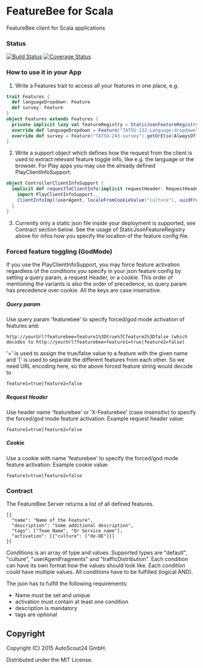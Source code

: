 # FeatureBee for Scala
FeatureBee client for Scala applications

### Status
[![Build Status](https://travis-ci.org/AutoScout24/featurebee-scala.svg)](https://travis-ci.org/AutoScout24/featurebee-scala)
[![Coverage Status](https://coveralls.io/repos/AutoScout24/featurebee-scala/badge.svg)](https://coveralls.io/r/AutoScout24/featurebee-scala)

### How to use it in your App
1. Write a Features trait to access all your features in one place, e.g.
```scala
trait Features {
  def languageDropdown: Feature
  def survey: Feature
}
object Features extends Features {
  private implicit lazy val featureRegistry = StaticJsonFeatureRegistry("featureBee.json")
  override def languageDropdown = Feature("TATSU-232-Language-dropdown").getOrElse(AlwaysOffFeature)
  override def survey = Feature("TATSU-243-survey").getOrElse(AlwaysOffFeature)
}
```

2. Write a support object which defines how the request from the client is used to extract relevant feature toggle info, 
like e.g. the language or the browser. For Play apps you may use the already defined PlayClientInfoSupport:
```scala
object ControllerClientInfoSupport {
  implicit def requestToClientInfo(implicit requestHeader: RequestHeader): ClientInfo = {
    import PlayClientInfoSupport._
    ClientInfoImpl(userAgent, localeFromCookieValue("culture"), uuidFromCookieValue("as24Visitor"), forcedFeatureToggle)
  }
}  
```

3. Currently only a static json file inside your deployment is supported, see Contract section below. See the usage of StaticJsonFeatureRegistry above for infos how you specify the location of the feature config file.

### Forced feature toggling (GodMode)
If you use the PlayClientInfoSupport, you may force feature activation regardless of the conditions you specify in your
json feature config by setting a query param, a request Header, or a cookie. This order of mentioning the variants is also
the order of precedence, so query param has precedence over cookie. All the keys are case insensitive.

##### Query param
Use query param 'featurebee' to specify forced/god mode activation of features and:

    http://yourUrl?featurebee=feature1%3Dtrue%7Cfeature2%3Dfalse (which decodes to http://yourUrl?featurebee=feature1=true|feature2=false)

'=' is used to assign the true/false value to a feature with the given name and '|' is used to separate the different features 
from each other. So we need URL encoding here, so the above forced feature string would decode to

    feature1=true|feature2=false
    
##### Request Header 
Use header name 'featurebee' or 'X-Featurebee' (case insensitiv) to specify the forced/god mode feature activation:
Example request header value:

    feature1=true|feature2=false
    
##### Cookie
Use a cookie with name 'featurebee' to specify the forced/god mode feature activation:
Example cookie value:
 
    feature1=true|feature2=false
    
### Contract
The FeatureBee Server returns a list of all defined features.

    [{
      "name": "Name of the Feature",
      "description": "Some additional description",
      "tags": ["Team Name", "Or Service name"],
      "activation": [{"culture": ["de-DE"]}]
    }]

Conditions is an array of type and values. Supported types are "default", "culture", "userAgentFragments" and "trafficDistribution". 
Each condition can have its own format how the values should look like. Each condition could have multiple values. 
All conditions have to be fulfilled (logical AND). 

The json has to fulfill the following requirements:
* Name must be set and unique
* activation must contain at least one condition
* description is mandatory
* tags are optional

## Copyright

Copyright (C) 2015 AutoScout24 GmbH.

Distributed under the MIT License.
